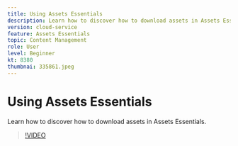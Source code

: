 ```yaml
---
title: Using Assets Essentials	
description: Learn how to discover how to download assets in Assets Essentials.
version: cloud-service
feature: Assets Essentials
topic: Content Management
role: User
level: Beginner
kt: 8380
thumbnai: 335861.jpeg
---
```


# Using Assets Essentials

Learn how to discover how to download assets in Assets Essentials.

>[!VIDEO](https://video.tv.adobe.com/v/335861/?quality=12&learn=on)
